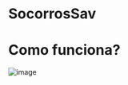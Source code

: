 # SocorrosSav

# Como funciona? 

![image](https://github.com/user-attachments/assets/52476596-92ef-413f-858c-76036e478b38)


